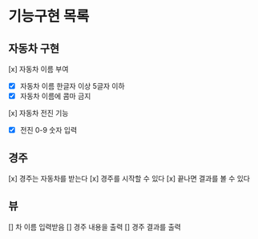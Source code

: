 # 기능구현 목록

## 자동차 구현

[x] 자동차 이름 부여

- [x] 자동차 이름 한글자 이상 5글자 이하
- [x] 자동차 이름에 콤마 금지

[x] 자동차 전진 기능

- [x] 전진 0-9 숫자 입력

## 경주

[x] 경주는 자동차를 받는다
[x] 경주를 시작할 수 있다
[x] 끝나면 결과를 볼 수 있다

## 뷰

[] 차 이름 입력받음
[] 경주 내용을 출력
[] 경주 결과를 출력
